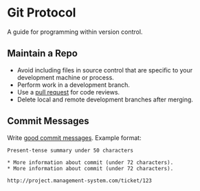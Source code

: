 Git Protocol
============

A guide for programming within version control.

Maintain a Repo
---------------

* Avoid including files in source control that are specific to your
  development machine or process.
* Perform work in a development branch.
* Use a [pull request] for code reviews.
* Delete local and remote development branches after merging.

[pull request]: https://help.github.com/articles/using-pull-requests/

Commit Messages
---------------

Write [good commit messages]. Example format:

    Present-tense summary under 50 characters

    * More information about commit (under 72 characters).
    * More information about commit (under 72 characters).

    http://project.management-system.com/ticket/123

[good commit messages]: http://tbaggery.com/2008/04/19/a-note-about-git-commit-messages.html

